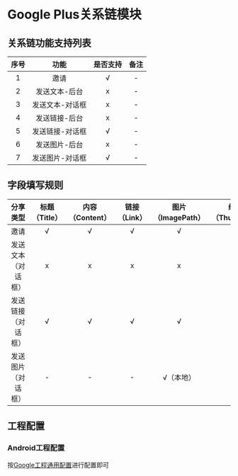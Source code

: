 # Google Plus关系链模块

## 关系链功能支持列表

| 序号 | 功能 | 是否支持 | 备注 |
| :--: | :--: | :----: | :--: |
| 1 | 邀请 |  √ | - |
| 2 | 发送文本-后台 | x | - |
| 3 | 发送文本-对话框 | x | - |
| 4 | 发送链接-后台 | x | - |
| 5 | 发送链接-对话框 | √ | - |
| 6 | 发送图片-后台 | x | - |
| 7 | 发送图片-对话框 | √ | - |

## 字段填写规则

| 分享类型 | 标题（Title）| 内容（Content）| 链接（Link）| 图片（ImagePath） | 缩略图（ThumbPath）|
| :--: | :--: | :--: | :--: | :--: | :--: |
| 邀请 | √ | √ | √ | √ | - |
| 发送文本（对话框） | x | x | x | x | x |
| 发送链接（对话框） | √ | √ | √ | √ | - |
| 发送图片（对话框） | - | - | - | √（本地）| - |

## 工程配置

### Android工程配置

按[Google工程通用配置](Channel/Google/android.md)进行配置即可